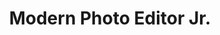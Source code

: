 ---
description: 照片编辑，同类app中操作更明了。
layout: post
results:
- primaryGenreName: Photo & Video
  version: '1.0'
  trackViewUrl: https://itunes.apple.com/cn/app/modern-photo-editor-jr./id666578100?mt=8&uo=4
  artworkUrl100: http://a1662.phobos.apple.com/us/r1000/047/Purple/v4/ff/21/c6/ff21c621-1626-fce3-61ed-f473c9538345/mzl.fqqxxfgp.png
  artworkUrl60: http://a376.phobos.apple.com/us/r1000/005/Purple4/v4/ff/58/e8/ff58e8e6-049c-8f0e-b7b7-b9cb2c27a58c/Icon4.3.png
  sellerName: Jeffrey Sun
  supportedDevices:
  - iPadMini
  - iPhone4S
  - iPhone-3GS
  - iPodTouchourthGen
  - iPhone4
  - iPadWifi
  - iPadFourthGen
  - iPad23G
  - iPodTouchFifthGen
  - iPadThirdGen4G
  - iPadMini4G
  - iPad3G
  - iPodTouchThirdGen
  - iPadFourthGen4G
  - iPadThirdGen
  - iPhone5
  - iPad2Wifi
  genres:
  - 摄影与录像
  trackName: Modern Photo Editor Jr.
  description: "\"There's been lots of competition among photo apps on the
    App Store. Modern has an advantage over all the other apps. 4.5 stars!\"
    - Shine App Reviews \n\n\"Though there are many other photo editors available
    in the market, this one is special because it is fully loaded with high
    quality features. I will give this app 4.5 out of 5 stars.\" - Apps400\n\n-
    Modern Photo Editor is the easiest way to edit and share your photos!
    \n\nAdditionally, Modern is the only photo editor on the App Store that
    saves in full 8 Mpx resolution and has a full reverting history log. It's
    image editing done right. \n\n7 Color Effects Filters \n- Dean, Holmes,
    Dubai, Hansen \n- California, Knox, Brooklyn\n\n5 Image Adjustments \n-
    Exposure \n- Vibrance \n- Gamma \n- Contrast\n- Vignette  \n\n5 Spot-Editing
    Brushes \n- Brighten/Darken \n- Saturate/Grey \n- Accent/Dull \n- Sharpen/Blur
    \n- Blemish/Undo \n\n7 Natural Textures \n- Stucco, Fabric, Curtain, Wood
    \n\n\n1 Full History Log \n - Revert back and forth to any edit \n - Undo
    and Redo buttons included \n\n4 Orientation Fixes \n- Rotate Right/Left
    \n- Flip Horizontal/Vertical \n\n7 Frames \n\n1 Crop Tool \n\n==Real customers,
    real reviews== \n\n- \"I love everything about this app. I especially
    love the variety of color filters it has. It's one of my favorite apps,
    and I definitely recommend it!\" - OceanGirlBlue20 \n\n- \"Like the history
    tool. That is a great addition. You can back and forth between adjustments
    very easily. And, your spot is saved when you crash! We all know apps
    crash, and to have this is a great feature.\" -Skareview \n\n(only on
    the App Store)"
  price: 0
  trackId: 666578100
  releaseDate: '2013-07-06T05:00:42Z'
  screenshotUrls:
  - http://a5.mzstatic.com/us/r1000/019/Purple4/v4/4e/1b/74/4e1b746a-d497-4bf4-b9c0-f9da1b17b287/mzl.syknkfdi.1136x1136-75.jpg
  - http://a4.mzstatic.com/us/r1000/054/Purple6/v4/c7/54/21/c7542135-4ca1-6b41-125f-473d4ed121cd/mzl.hhojowuf.1136x1136-75.jpg
  - http://a5.mzstatic.com/us/r1000/003/Purple4/v4/e2/12/c7/e212c752-a9c7-d287-b27c-8c45f3202b2f/mzl.ellspyrw.1136x1136-75.jpg
  - http://a1.mzstatic.com/us/r1000/036/Purple4/v4/eb/f8/3a/ebf83a3f-1836-4abd-f052-8d2db5d83369/mzl.amizmnkq.1136x1136-75.jpg
  - http://a5.mzstatic.com/us/r1000/038/Purple6/v4/70/14/00/70140055-b2f1-2b8c-15be-6fd5d15a27ce/mzl.owbtzcfc.1136x1136-75.jpg
  artistViewUrl: https://itunes.apple.com/cn/artist/jeffrey-sun/id563816903?uo=4
  primaryGenreId: 6008
  kind: software
  fileSizeBytes: '9626303'
  bundleId: CMU.Modern-Jr
  trackContentRating: 4+
  artistName: Jeffrey Sun
  trackCensoredName: Modern Photo Editor Jr.
  isGameCenterEnabled: false
  contentAdvisoryRating: 4+
  languageCodesISO2A:
  - EN
  - FR
  features:
  - iosUniversal
  wrapperType: software
  artworkUrl512: http://a1662.phobos.apple.com/us/r1000/047/Purple/v4/ff/21/c6/ff21c621-1626-fce3-61ed-f473c9538345/mzl.fqqxxfgp.png
  formattedPrice: 免费
  artistId: 563816903
  genreIds:
  - '6008'
  currency: CNY
  ipadScreenshotUrls:
  - http://a5.mzstatic.com/us/r1000/054/Purple6/v4/a2/4f/60/a24f6012-4a4b-91e4-f8a0-08c9a95f8ec6/mzl.iiyqykmi.480x480-75.jpg
  - http://a2.mzstatic.com/us/r1000/036/Purple6/v4/ac/6b/db/ac6bdb88-f682-2287-727d-342de49276dd/mzl.fqvrylgg.480x480-75.jpg
  - http://a2.mzstatic.com/us/r1000/026/Purple6/v4/61/d3/d2/61d3d255-64e1-1739-9664-68114066aef0/mzl.cavcfaiv.480x480-75.jpg
  - http://a3.mzstatic.com/us/r1000/037/Purple4/v4/6a/ac/99/6aac998d-0804-738e-5b7a-639e4c176c27/mzl.zgbxakek.480x480-75.jpg
  - http://a4.mzstatic.com/us/r1000/017/Purple6/v4/e9/ac/e3/e9ace39d-6d45-5172-9e43-1178818fabdc/mzl.nfntinki.480x480-75.jpg
category: 摄影与录像
tags: tag1
resultCount: 1
title: Modern Photo Editor Jr.

---
